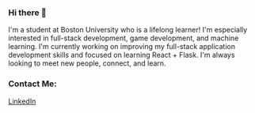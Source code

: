 ### Hi there 👋

I'm a student at Boston University who is a lifelong learner! I'm especially interested in full-stack development, game development, and machine learning. I'm currently working on improving my full-stack application development skills and focused on learning React + Flask. I'm always looking to meet new people, connect, and learn. 

<!--### Profile Stats:

[![GitHub Stats](https://github-readme-stats.vercel.app/api?username=jchou03&title_color=e6006b&icon_color=e6006b&border_radius=30&hide=contribs&count_private=true&show_icons=true&custom_title=Jared%27s%20GitHub%20Stats&hide_border=true)](https://github.com/jchou03)

[![Top Langs](https://github-readme-stats.vercel.app/api/top-langs/?username=jchou03&title_color=e6006b&border_radius=30&hide_border=true)](https://github.com/jchou03)
-->

### Contact Me:
[LinkedIn](https://www.linkedin.com/in/jared-chou/)

<!--
**jchou03/jchou03** is a ✨ _special_ ✨ repository because its `README.md` (this file) appears on your GitHub profile.

Here are some ideas to get you started:

- 🔭 I’m currently working on ...
- 🌱 I’m currently learning ...
- 👯 I’m looking to collaborate on ...
- 🤔 I’m looking for help with ...
- 💬 Ask me about ...
- 📫 How to reach me: ...
- 😄 Pronouns: ...
- ⚡ Fun fact: ...
-->
